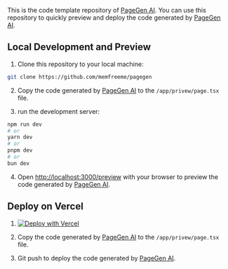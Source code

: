 This is the code template repository of [PageGen AI](https://pagegen.ai/). You can use this repository to quickly preview and deploy the code generated by [PageGen AI](https://pagegen.ai/).

## Local Development and Preview

1. Clone this repository to your local machine:

```bash
git clone https://github.com/memfreeme/pagegen
```

2. Copy the code generated by [PageGen AI](https://pagegen.ai/) to the `/app/privew/page.tsx` file.

3. run the development server:

```bash
npm run dev
# or
yarn dev
# or
pnpm dev
# or
bun dev
```

4. Open [http://localhost:3000/preview](http://localhost:3000/preview) with your browser to preview the code generated by [PageGen AI](https://pagegen.ai/).

## Deploy on Vercel

1. [![Deploy with Vercel](https://vercel.com/button)](https://vercel.com/new/clone?repository-url=https%3A%2F%2Fgithub.com%2Fmemfreeme%2Fpagegen&project-name=pagegen&demo-title=PageGen&demo-description=AI%20Page%20Generator&demo-url=https%3A%2F%2Fpagegen.ai%2F&demo-image=https%3A%2F%2Fimage.memfree.me%2Fpagegen-template.png)

2. Copy the code generated by [PageGen AI](https://pagegen.ai/) to the `/app/privew/page.tsx` file.

3. Git push to deploy the code generated by [PageGen AI](https://pagegen.ai/).
